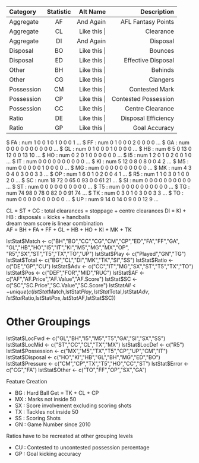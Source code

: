 

| Category       | Statistic    | Alt Name     | Description  |
| :------------- | :----------: | -----------: | -----------: |
| Aggregate      | AF           | And Again    | AFL Fantasy Points    |
| Aggregate      | CL           | Like this \| | Clearance |
| Aggregate      | DI           | And Again    | Disposal    |
| Disposal       | BO           | Like this \| | Bounces |
| Disposal       | ED           | Like this \| | Effective Disposal |
| Other          | BH           | Like this \| | Behinds |
| Other          | CG           | Like this \| | Clangers |
| Possession     | CM           | Like this \| | Contested Mark |
| Possession     | CP           | Like this \| | Contested Possession |
| Possession     | CC           | Like this \| | Centre Clearance |
| Ratio          | DE           | Like this \| | Disposal Efficiency | 
| Ratio          | GP           | Like this \| | Goal Accuracy | 
 
 
 $ FA       : num  1 0 0 1 0 1 0 0 0 1 ...
 $ FF       : num  0 1 0 0 0 2 0 0 0 0 ...
 $ GA       : num  0 0 0 0 0 0 0 0 0 0 ...
 $ GL       : num  0 1 0 0 0 1 0 0 0 0 ...
 $ HB       : num  6 5 0 13 0 12 0 0 13 10 ...
 $ HO       : num  0 2 0 1 0 0 0 0 0 0 ...
 $ I5       : num  1 2 0 1 0 2 0 0 1 0 ...
 $ IT       : num  0 0 0 0 0 0 0 0 0 0 ...
 $ KI       : num  5 12 0 8 0 8 0 0 4 2 ...
 $ M5       : num  0 0 0 0 0 1 0 0 0 0 ...
 $ MG       : num  0 0 0 0 0 0 0 0 0 0 ...
 $ MK       : num  4 3 0 4 0 3 0 0 3 3 ...
 $ OP       : num  1 6 0 1 0 2 0 0 4 1 ...
 $ R5       : num  1 1 0 3 0 1 0 0 2 0 ...
 $ SC       : num  18 72 0 65 0 93 0 0 61 21 ...
 $ SI       : num  0 0 0 0 0 0 0 0 0 0 ...
 $ ST       : num  0 0 0 0 0 0 0 0 0 0 ...
 $ T5       : num  0 0 0 0 0 0 0 0 0 0 ...
 $ TG       : num  74 98 0 78 0 82 0 0 91 74 ...
 $ TK       : num  0 3 0 1 0 3 0 0 3 3 ...
 $ TO       : num  0 0 0 0 0 0 0 0 0 0 ...
 $ UP       : num  9 14 0 14 0 9 0 0 12 9 ...  
 
 CL = ST + CC : total clearances = stoppage + centre clearances
DI = KI + HB : disposals = kicks + handballs  
dream team score is linear combination  
AF = BH + FA + FF + GL + HB + HO + KI + MK + TK 
 
   lstStat$Match <- c("BH","BO","CC","CG","CM","CP","ED","FA","FF","GA",
                   "GL","HB","HO","I5","IT","KI","M5","MG","MX","OP",
                   "R5","SX","ST","T5","TX","TO","UP")
lstStat$Play <- c("Played","GN","TG")
lstStat$Total <- c("BG","CL","DI","MK","TK","SI","SS")
lstStat$Ratio <- c("DE","GP","CU")
lstStat$Adv <- c("CC","IT","MG","SX","ST","T5","TX","TO")
lstStat$Pos <- c("DEF","FOR","MID","RUC")
lstStat$AF <- c("AF","AF.Price","AF.Value","AF.Score")
lstStat$SC <- c("SC","SC.Price","SC.Value","SC.Score")
lstStat$All <- unique(c(lstStat$Match,lstStat$Play,lstStat$Total,lstStat$Adv,
                        lstStat$Ratio,lstStat$Pos,lstStat$AF,lstStat$SC))

# Other Groupings
lstStat$LocFwd <- c("GL","BH","I5","M5","T5","GA","SI","SX","SS")
lstStat$LocMid <- c("ST","CC","CL","TX","MX")
lstStat$LocDef <- c("R5")
lstStat$Possession <- c("MX","M5","TX","T5","CP","UP","CM","IT")
lstStat$Disposal <- c("HO","KI","HB","GL","BH","MG","ED","BO")
lstStat$Pressure <- c("CM","CP","TX","T5","HO","CC","ST")
lstStat$Error <- c("CG","FA")
lstStat$Other <- c("TO","FF","OP","SX","GA")
  
  Feature Creation
  * BG : Hard Ball Get = TK + CL + CP
* MX : Marks not inside 50
* SX : Score involvement excluding scoring shots
* TX : Tackles not inside 50
* SS : Scoring Shots  
* GN : Game Number since 2010

Ratios have to be recreated at other grouping levels
* CU : Contested to uncontested possession percentage 
* GP : Goal kicking accuracy
